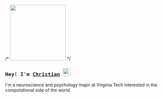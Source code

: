 /* <img height="180em" src="https://github-readme-stats.vercel.app/api?username=christianburrell&show_icons=true&hide_border=true&&count_private=true&include_all_commits=true" /> */

### <samp> Hey! I'm <a href="http://www.linkedin.com/in/christianburrell" target="_blank">Christian</a> <img src="https://media.giphy.com/media/hvRJCLFzcasrR4ia7z/giphy.gif" width="25"> </samp>

I'm a neuroscience and psychology major at Virginia Tech interested in the computational side of the world.
